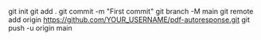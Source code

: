 git init
git add .
git commit -m "First commit"
git branch -M main
git remote add origin https://github.com/YOUR_USERNAME/pdf-autoresponse.git
git push -u origin main
